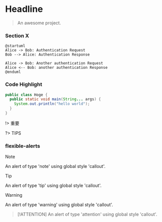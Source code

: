 # Headline

> An awesome project.

### Section X
```plantuml
@startuml
Alice -> Bob: Authentication Request
Bob --> Alice: Authentication Response

Alice -> Bob: Another authentication Request
Alice <-- Bob: another authentication Response
@enduml
```

### Code Highlight

```java
public class Hoge {
  public static void main(String... args) {
    System.out.println("hello world");
  }
}
```

!> 重要

?> TIPS

### flexible-alerts

> [!NOTE]
> An alert of type 'note' using global style 'callout'.

> [!TIP]
> An alert of type 'tip' using global style 'callout'.

> [!WARNING]
> An alert of type 'warning' using global style 'callout'.

> [!ATTENTION]
> An alert of type 'attention' using global style 'callout'.
